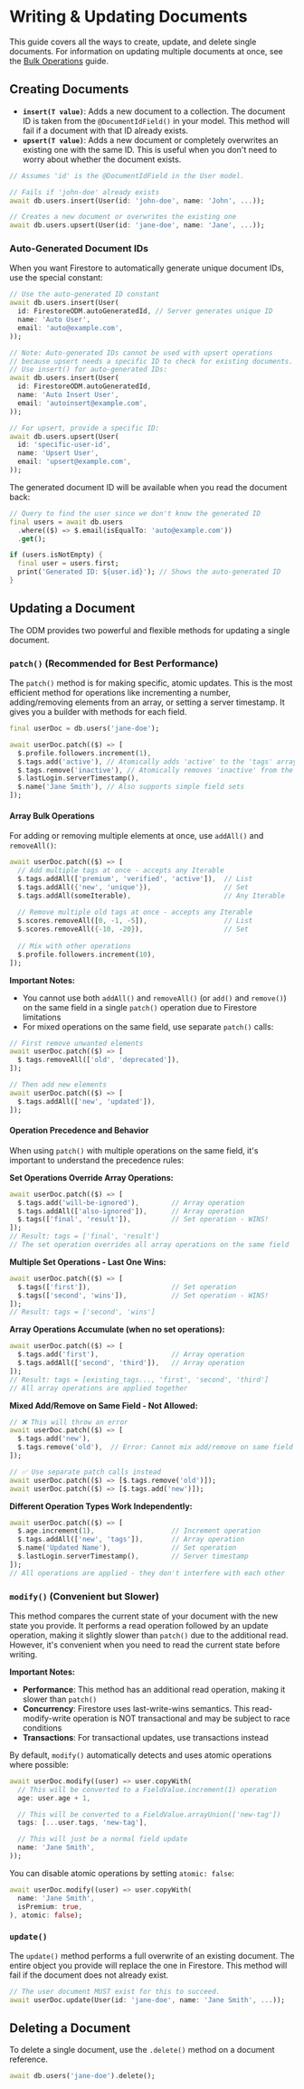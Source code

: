 # Writing & Updating Documents

This guide covers all the ways to create, update, and delete single documents. For information on updating multiple documents at once, see the [Bulk Operations](./bulk-operations) guide.

## Creating Documents

-   **`insert(T value)`**: Adds a new document to a collection. The document ID is taken from the `@DocumentIdField()` in your model. This method will fail if a document with that ID already exists.
-   **`upsert(T value)`**: Adds a new document or completely overwrites an existing one with the same ID. This is useful when you don't need to worry about whether the document exists.

```dart
// Assumes 'id' is the @DocumentIdField in the User model.

// Fails if 'john-doe' already exists
await db.users.insert(User(id: 'john-doe', name: 'John', ...));

// Creates a new document or overwrites the existing one
await db.users.upsert(User(id: 'jane-doe', name: 'Jane', ...));
```

### Auto-Generated Document IDs

When you want Firestore to automatically generate unique document IDs, use the special constant:

```dart
// Use the auto-generated ID constant
await db.users.insert(User(
  id: FirestoreODM.autoGeneratedId, // Server generates unique ID
  name: 'Auto User',
  email: 'auto@example.com',
));

// Note: Auto-generated IDs cannot be used with upsert operations
// because upsert needs a specific ID to check for existing documents.
// Use insert() for auto-generated IDs:
await db.users.insert(User(
  id: FirestoreODM.autoGeneratedId,
  name: 'Auto Insert User',
  email: 'autoinsert@example.com',
));

// For upsert, provide a specific ID:
await db.users.upsert(User(
  id: 'specific-user-id',
  name: 'Upsert User',
  email: 'upsert@example.com',
));
```

The generated document ID will be available when you read the document back:

```dart
// Query to find the user since we don't know the generated ID
final users = await db.users
  .where(($) => $.email(isEqualTo: 'auto@example.com'))
  .get();

if (users.isNotEmpty) {
  final user = users.first;
  print('Generated ID: ${user.id}'); // Shows the auto-generated ID
}
```

## Updating a Document

The ODM provides two powerful and flexible methods for updating a single document.

### `patch()` (Recommended for Best Performance)

The `patch()` method is for making specific, atomic updates. This is the most efficient method for operations like incrementing a number, adding/removing elements from an array, or setting a server timestamp. It gives you a builder with methods for each field.

```dart
final userDoc = db.users('jane-doe');

await userDoc.patch(($) => [
  $.profile.followers.increment(1),
  $.tags.add('active'), // Atomically adds 'active' to the 'tags' array
  $.tags.remove('inactive'), // Atomically removes 'inactive' from the 'tags' array
  $.lastLogin.serverTimestamp(),
  $.name('Jane Smith'), // Also supports simple field sets
]);
```

#### Array Bulk Operations

For adding or removing multiple elements at once, use `addAll()` and `removeAll()`:

```dart
await userDoc.patch(($) => [
  // Add multiple tags at once - accepts any Iterable
  $.tags.addAll(['premium', 'verified', 'active']),  // List
  $.tags.addAll({'new', 'unique'}),                  // Set
  $.tags.addAll(someIterable),                       // Any Iterable
  
  // Remove multiple old tags at once - accepts any Iterable
  $.scores.removeAll([0, -1, -5]),                   // List
  $.scores.removeAll({-10, -20}),                    // Set
  
  // Mix with other operations
  $.profile.followers.increment(10),
]);
```

**Important Notes:**
- You cannot use both `addAll()` and `removeAll()` (or `add()` and `remove()`) on the same field in a single `patch()` operation due to Firestore limitations
- For mixed operations on the same field, use separate `patch()` calls:

```dart
// First remove unwanted elements
await userDoc.patch(($) => [
  $.tags.removeAll(['old', 'deprecated']),
]);

// Then add new elements
await userDoc.patch(($) => [
  $.tags.addAll(['new', 'updated']),
]);
```

#### Operation Precedence and Behavior

When using `patch()` with multiple operations on the same field, it's important to understand the precedence rules:

**Set Operations Override Array Operations:**
```dart
await userDoc.patch(($) => [
  $.tags.add('will-be-ignored'),        // Array operation
  $.tags.addAll(['also-ignored']),      // Array operation
  $.tags(['final', 'result']),          // Set operation - WINS!
]);
// Result: tags = ['final', 'result']
// The set operation overrides all array operations on the same field
```

**Multiple Set Operations - Last One Wins:**
```dart
await userDoc.patch(($) => [
  $.tags(['first']),                    // Set operation
  $.tags(['second', 'wins']),           // Set operation - WINS!
]);
// Result: tags = ['second', 'wins']
```

**Array Operations Accumulate (when no set operations):**
```dart
await userDoc.patch(($) => [
  $.tags.add('first'),                  // Array operation
  $.tags.addAll(['second', 'third']),   // Array operation
]);
// Result: tags = [existing_tags..., 'first', 'second', 'third']
// All array operations are applied together
```

**Mixed Add/Remove on Same Field - Not Allowed:**
```dart
// ❌ This will throw an error
await userDoc.patch(($) => [
  $.tags.add('new'),
  $.tags.remove('old'),  // Error: Cannot mix add/remove on same field
]);

// ✅ Use separate patch calls instead
await userDoc.patch(($) => [$.tags.remove('old')]);
await userDoc.patch(($) => [$.tags.add('new')]);
```

**Different Operation Types Work Independently:**
```dart
await userDoc.patch(($) => [
  $.age.increment(1),                   // Increment operation
  $.tags.addAll(['new', 'tags']),       // Array operation
  $.name('Updated Name'),               // Set operation
  $.lastLogin.serverTimestamp(),        // Server timestamp
]);
// All operations are applied - they don't interfere with each other
```

### `modify()` (Convenient but Slower)

This method compares the current state of your document with the new state you provide. It performs a read operation followed by an update operation, making it slightly slower than `patch()` due to the additional read. However, it's convenient when you need to read the current state before writing.

**Important Notes:**
- **Performance**: This method has an additional read operation, making it slower than `patch()`
- **Concurrency**: Firestore uses last-write-wins semantics. This read-modify-write operation is NOT transactional and may be subject to race conditions
- **Transactions**: For transactional updates, use transactions instead

By default, `modify()` automatically detects and uses atomic operations where possible:

```dart
await userDoc.modify((user) => user.copyWith(
  // This will be converted to a FieldValue.increment(1) operation
  age: user.age + 1,

  // This will be converted to a FieldValue.arrayUnion(['new-tag'])
  tags: [...user.tags, 'new-tag'],

  // This will just be a normal field update
  name: 'Jane Smith',
));
```

You can disable atomic operations by setting `atomic: false`:

```dart
await userDoc.modify((user) => user.copyWith(
  name: 'Jane Smith',
  isPremium: true,
), atomic: false);
```


### `update()`

The `update()` method performs a full overwrite of an existing document. The entire object you provide will replace the one in Firestore. This method will fail if the document does not already exist.

```dart
// The user document MUST exist for this to succeed.
await userDoc.update(User(id: 'jane-doe', name: 'Jane Smith', ...));
```

## Deleting a Document

To delete a single document, use the `.delete()` method on a document reference.

```dart
await db.users('jane-doe').delete();